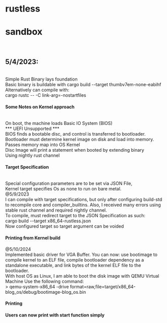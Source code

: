 # rustless
<h1>sandbox</h1><br>
<h2>5/4/2023:</h2><br>
Simple Rust Binary lays foundation<br> 
Basic binary is buildable with
cargo build --target thumbv7em-none-eabihf<br>
Alternatively can compile with: <br>
cargo rustc -- -C link-arg=-nostartfiles <br>
<h4>Some Notes on Kernel approach </h4><br>
On boot, the machine loads Basic IO System (BIOS) <br>
*** UEFI Unsupported *** <br>
BIOS finds a bootable disc, and control is transferred to bootloader.  <br>
Bootloader must determine kernel image on disk and load into memory. <br>
Passes memory map into OS Kernel <br>
Disc Image will print a statement when booted by extending binary <br>
Using nightly rust channel <br>
<h4> Target Specification </h4> <br>
Special configuration parameters are to be set via JSON File, <br>
Kernel target specifies Os as none to run on bare metal.<br>
@5/9/2023<br>
I can compile with target specifications, but only after configuring build-std to recompile core and compiler_builtins.  Also, I received many errors using stable rust channel and required nightly channel.<br>
To compile, must redirect target to the JSON Specification as such: <br>
cargo build --target x86_64-rustless.json<br>
Now configured target so target argument can be voided <br>
<h4> Printing from Kernel build </h4>
@5/10/2024<br>
Implemented basic driver for VGA Buffer.  You can now:
use bootimage to compile kernel to an ELF file, compile bootloader dependency as a standalone executable, and link bytes of the kernel ELF file to the bootloader. <br>
With host OS as Linux, I am able to boot the disk image with QEMU Virtual Machine
Use the following command: <br>
</t> > qemu-system-x86_64 -drive format=raw,file=target/x86_64-blog_os/debug/bootimage-blog_os.bin 
<h4> Printing <h4>
Users can now print with start function simply

